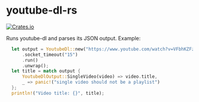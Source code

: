 # youtube-dl-rs

[<img alt="Crates.io" src="https://img.shields.io/crates/v/youtube_dl">](https://crates.io/crates/youtube_dl)

Runs youtube-dl and parses its JSON output. Example:
```rust
  let output = YoutubeDl::new("https://www.youtube.com/watch?v=VFbhKZFzbzk")
      .socket_timeout("15")
      .run()
      .unwrap();
  let title = match output {
      YoutubeDlOutput::SingleVideo(video) => video.title,
      _ => panic!("single video should not be a playlist")  
  };
  println!("Video title: {}", title);
```
